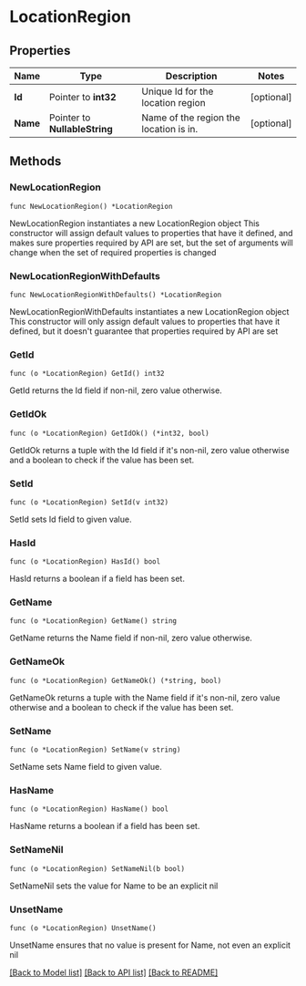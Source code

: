 # LocationRegion

## Properties

Name | Type | Description | Notes
------------ | ------------- | ------------- | -------------
**Id** | Pointer to **int32** | Unique Id for the location region | [optional] 
**Name** | Pointer to **NullableString** | Name of the region the location is in. | [optional] 

## Methods

### NewLocationRegion

`func NewLocationRegion() *LocationRegion`

NewLocationRegion instantiates a new LocationRegion object
This constructor will assign default values to properties that have it defined,
and makes sure properties required by API are set, but the set of arguments
will change when the set of required properties is changed

### NewLocationRegionWithDefaults

`func NewLocationRegionWithDefaults() *LocationRegion`

NewLocationRegionWithDefaults instantiates a new LocationRegion object
This constructor will only assign default values to properties that have it defined,
but it doesn't guarantee that properties required by API are set

### GetId

`func (o *LocationRegion) GetId() int32`

GetId returns the Id field if non-nil, zero value otherwise.

### GetIdOk

`func (o *LocationRegion) GetIdOk() (*int32, bool)`

GetIdOk returns a tuple with the Id field if it's non-nil, zero value otherwise
and a boolean to check if the value has been set.

### SetId

`func (o *LocationRegion) SetId(v int32)`

SetId sets Id field to given value.

### HasId

`func (o *LocationRegion) HasId() bool`

HasId returns a boolean if a field has been set.

### GetName

`func (o *LocationRegion) GetName() string`

GetName returns the Name field if non-nil, zero value otherwise.

### GetNameOk

`func (o *LocationRegion) GetNameOk() (*string, bool)`

GetNameOk returns a tuple with the Name field if it's non-nil, zero value otherwise
and a boolean to check if the value has been set.

### SetName

`func (o *LocationRegion) SetName(v string)`

SetName sets Name field to given value.

### HasName

`func (o *LocationRegion) HasName() bool`

HasName returns a boolean if a field has been set.

### SetNameNil

`func (o *LocationRegion) SetNameNil(b bool)`

 SetNameNil sets the value for Name to be an explicit nil

### UnsetName
`func (o *LocationRegion) UnsetName()`

UnsetName ensures that no value is present for Name, not even an explicit nil

[[Back to Model list]](../README.md#documentation-for-models) [[Back to API list]](../README.md#documentation-for-api-endpoints) [[Back to README]](../README.md)


